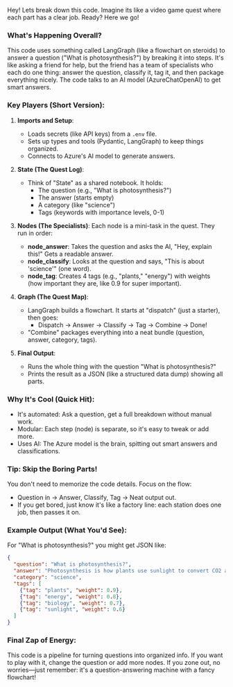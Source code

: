 Hey! Lets break down this code. Imagine its like a video game quest where each part has a clear job. Ready? Here we go!

### What's Happening Overall?
This code uses something called LangGraph (like a flowchart on steroids) to answer a question ("What is photosynthesis?") by breaking it into steps. It's like asking a friend for help, but the friend has a team of specialists who each do one thing: answer the question, classify it, tag it, and then package everything nicely. The code talks to an AI model (AzureChatOpenAI) to get smart answers.

### Key Players (Short Version):
1. **Imports and Setup**: 
   - Loads secrets (like API keys) from a `.env` file.
   - Sets up types and tools (Pydantic, LangGraph) to keep things organized.
   - Connects to Azure's AI model to generate answers.

2. **State (The Quest Log)**:
   - Think of "State" as a shared notebook. It holds:
     - The question (e.g., "What is photosynthesis?")
     - The answer (starts empty)
     - A category (like "science")
     - Tags (keywords with importance levels, 0-1)

3. **Nodes (The Specialists)**:
   Each node is a mini-task in the quest. They run in order:
   - **node_answer**: Takes the question and asks the AI, "Hey, explain this!" Gets a readable answer.
   - **node_classify**: Looks at the question and says, "This is about 'science'" (one word).
   - **node_tag**: Creates 4 tags (e.g., "plants," "energy") with weights (how important they are, like 0.9 for super important).

4. **Graph (The Quest Map)**:
   - LangGraph builds a flowchart. It starts at "dispatch" (just a starter), then goes:
     - Dispatch → Answer → Classify → Tag → Combine → Done!
   - "Combine" packages everything into a neat bundle (question, answer, category, tags).

5. **Final Output**:
   - Runs the whole thing with the question "What is photosynthesis?"
   - Prints the result as a JSON (like a structured data dump) showing all parts.

### Why It's Cool (Quick Hit):
- It's automated: Ask a question, get a full breakdown without manual work.
- Modular: Each step (node) is separate, so it's easy to tweak or add more.
- Uses AI: The Azure model is the brain, spitting out smart answers and classifications.

### Tip: Skip the Boring Parts!
You don't need to memorize the code details. Focus on the flow:

- Question in → Answer, Classify, Tag → Neat output out.
- If you get bored, just know it's like a factory line: each station does one job, then passes it on.

### Example Output (What You'd See):
For "What is photosynthesis?" you might get JSON like:

```json
{
  "question": "What is photosynthesis?",
  "answer": "Photosynthesis is how plants use sunlight to convert CO2 and water into glucose and oxygen.",
  "category": "science",
  "tags": [
    {"tag": "plants", "weight": 0.9},
    {"tag": "energy", "weight": 0.8},
    {"tag": "biology", "weight": 0.7},
    {"tag": "sunlight", "weight": 0.6}
  ]
}
```

### Final Zap of Energy:
This code is a pipeline for turning questions into organized info. If you want to play with it, change the question or add more nodes. If you zone out, no worries—just remember: it's a question-answering machine with a fancy flowchart!

<br>
